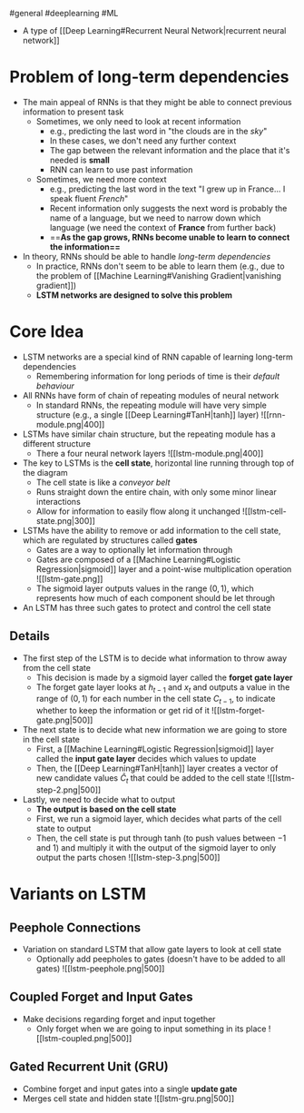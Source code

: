 #general #deeplearning #ML 

- A type of [[Deep Learning#Recurrent Neural Network|recurrent neural network]]
# Problem of long-term dependencies
- The main appeal of RNNs is that they might be able to connect previous information to present task
	- Sometimes, we only need to look at recent information 
		- e.g., predicting the last word in "the clouds are in the *sky*"
		- In these cases, we don't need any further context
		- The gap between the relevant information and the place that it's needed is **small**
		- RNN can learn to use past information
	- Sometimes, we need more context
		- e.g., predicting the last word in the text "I grew up in France... I speak fluent *French*"
		- Recent information only suggests the next word is probably the name of a language, but we need to narrow down which language (we need the context of **France** from further back)
		- ==**As the gap grows, RNNs become unable to learn to connect the information==**
-  In theory, RNNs should be able to handle *long-term dependencies*
	- In practice, RNNs don't seem to be able to learn them (e.g., due to the problem of [[Machine Learning#Vanishing Gradient|vanishing gradient]])
	- **LSTM networks are designed to solve this problem**
# Core Idea
- LSTM networks are a special kind of RNN capable of learning long-term dependencies
	- Remembering information for long periods of time is their *default behaviour*
- All RNNs have form of chain of repeating modules of neural network
	- In standard RNNs, the repeating module will have very simple structure (e.g., a single [[Deep Learning#TanH|tanh]] layer)
	![[rnn-module.png|400]]
- LSTMs  have similar chain structure, but the repeating module has a different structure
	- There a four neural network layers 
	![[lstm-module.png|400]]
- The key to LSTMs is the **cell state**, horizontal line running through top of the diagram
	- The cell state is like a *conveyor belt*
	- Runs straight down the entire chain, with only some minor linear interactions
	- Allow for information to easily flow along it unchanged
	![[lstm-cell-state.png|300]]
- LSTMs have the ability to remove or add information to the cell state, which are regulated by structures called **gates**
	- Gates are a way to optionally let information through
	- Gates are composed of a [[Machine Learning#Logistic Regression|sigmoid]] layer and a point-wise multiplication operation
	![[lstm-gate.png]]
	- The sigmoid layer outputs values in the range $(0,1)$, which represents how much of each component should be let through
- An LSTM has three such gates to protect and control the cell state
## Details
- The first step of the LSTM is to decide what information to throw away from the cell state
	- This decision is made by a sigmoid layer called the **forget gate layer**
	- The forget gate layer looks at $h_{t-1}$ and $x_t$ and outputs a value in the range of $(0,1)$  for each number in the cell state $C_{t-1}$, to indicate whether to keep the information or get rid of it
		![[lstm-forget-gate.png|500]]
- The next state is to decide what new information we are going to store in the cell state
	- First, a [[Machine Learning#Logistic Regression|sigmoid]] layer called the **input gate layer** decides which values to update
	- Then, the [[Deep Learning#TanH|tanh]] layer creates a vector of new candidate values $\hat{C}_t$ that could be added to the cell state
	![[lstm-step-2.png|500]]
- Lastly, we need to decide what to output
	- **The output is based on the cell state**
	- First, we run a sigmoid layer, which decides what parts of the cell state to output
	- Then, the cell state is put through tanh (to push values between $-1$ and $1$) and multiply it with the output of the sigmoid layer to only output the parts chosen 
	![[lstm-step-3.png|500]]
# Variants on LSTM
## Peephole Connections
- Variation on standard LSTM that allow gate layers to look at cell state
	- Optionally add peepholes to gates (doesn't have to be added to all gates)
	![[lstm-peephole.png|500]]
## Coupled Forget and Input Gates
- Make decisions regarding forget and input together
	- Only forget when we are going to input something in its place
	![[lstm-coupled.png|500]]
## Gated Recurrent Unit (GRU)
- Combine forget and input gates into a single **update gate**
- Merges cell state and hidden state
![[lstm-gru.png|500]]